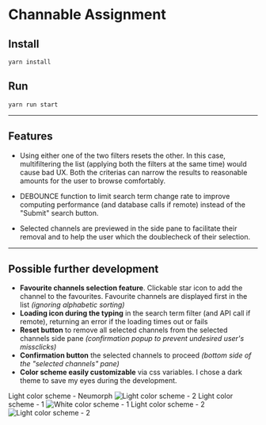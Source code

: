 # Channable Assignment

## Install

```
yarn install
```

## Run

```
yarn run start
```

---

## Features

- Using either one of the two filters resets the other. In this case, multifiltering the list (applying both the filters at the same time) would cause bad UX.
  Both the criterias can narrow the results to reasonable amounts for the user to browse comfortably.

- DEBOUNCE function to limit search term change rate to improve computing performance (and database calls if remote) instead of the "Submit" search button.

- Selected channels are previewed in the side pane to facilitate their removal and to help the user which the doublecheck of their selection.

---

## Possible further development

- **Favourite channels selection feature**. Clickable star icon to add the channel to the favourites. Favourite channels are displayed first in the list _(ignoring alphabetic sorting)_
- **Loading icon during the typing** in the search term filter (and API call if remote), returning an error if the loading times out or fails
- **Reset button** to remove all selected channels from the selected channels side pane _(confirmation popup to prevent undesired user's missclicks)_
- **Confirmation button** the selected channels to proceed _(bottom side of the "selected channels" pane)_
- **Color scheme easily customizable** via css variables. I chose a dark theme to save my eyes during the development.

Light color scheme - Neumorph
![Light color scheme - 2](https://i.imgur.com/t2t9uI7.png)
Light color scheme - 1
![White color scheme - 1](https://i.imgur.com/PubNB39.png)
Light color scheme - 2
![Light color scheme - 2](https://i.imgur.com/LVcdEqG.png)
